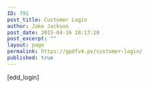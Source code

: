 ```yaml
---
ID: 791
post_title: Customer Login
author: Jake Jackson
post_date: 2015-04-16 18:17:20
post_excerpt: ""
layout: page
permalink: https://gpdfv4.pv/customer-login/
published: true
---
```

[edd_login]